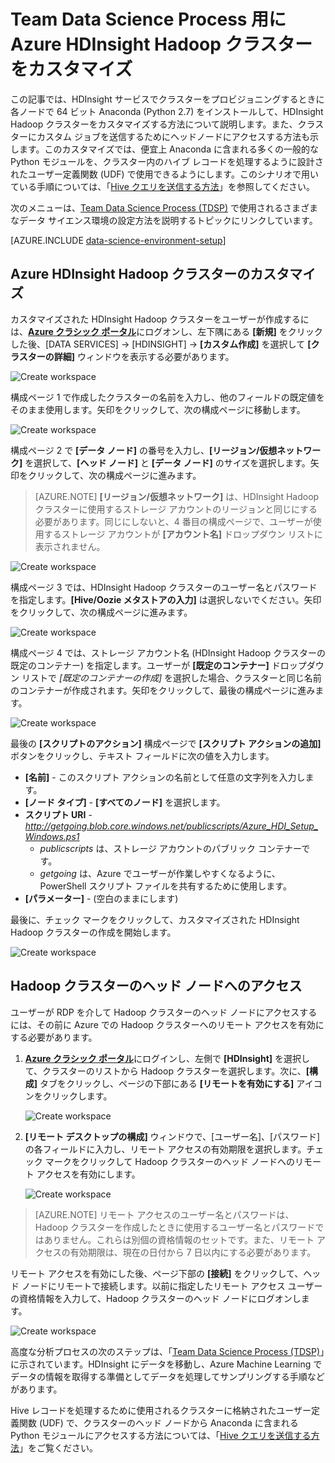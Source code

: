 <properties 
	pageTitle="Team Data Science Process 用に Hadoop クラスターをカスタマイズ | Microsoft Azure" 
	description="一般的な Python モジュールは、カスタムの Azure HDInsight Hadoop クラスターで利用できます。"
	services="machine-learning" 
	documentationCenter="" 
	authors="bradsev" 
	manager="jhubbard" 
	editor="cgronlun"  />

<tags 
	ms.service="machine-learning" 
	ms.workload="data-services" 
	ms.tgt_pltfrm="na" 
	ms.devlang="na" 
	ms.topic="article" 
	ms.date="09/19/2016" 
	ms.author="hangzh;bradsev" />

# Team Data Science Process 用に Azure HDInsight Hadoop クラスターをカスタマイズ 

この記事では、HDInsight サービスでクラスターをプロビジョニングするときに各ノードで 64 ビット Anaconda (Python 2.7) をインストールして、HDInsight Hadoop クラスターをカスタマイズする方法について説明します。また、クラスターにカスタム ジョブを送信するためにヘッドノードにアクセスする方法も示します。このカスタマイズでは、便宜上 Anaconda に含まれる多くの一般的な Python モジュールを、クラスター内のハイブ レコードを処理するように設計されたユーザー定義関数 (UDF) で使用できるようにします。このシナリオで用いている手順については、「[Hive クエリを送信する方法](machine-learning-data-science-move-hive-tables.md#submit)」を参照してください。

次のメニューは、[Team Data Science Process (TDSP)](data-science-process-overview.md) で使用されるさまざまなデータ サイエンス環境の設定方法を説明するトピックにリンクしています。

[AZURE.INCLUDE [data-science-environment-setup](../../includes/cap-setup-environments.md)]


## <a name="customize"></a>Azure HDInsight Hadoop クラスターのカスタマイズ

カスタマイズされた HDInsight Hadoop クラスターをユーザーが作成するには、[**Azure クラシック ポータル**](https://manage.windowsazure.com/)にログオンし、左下隅にある **[新規]** をクリックした後、[DATA SERVICES] -> [HDINSIGHT] -> **[カスタム作成]** を選択して **[クラスターの詳細]** ウィンドウを表示する必要があります。

![Create workspace](./media/machine-learning-data-science-customize-hadoop-cluster/customize-cluster-img1.png)

構成ページ 1 で作成したクラスターの名前を入力し、他のフィールドの既定値をそのまま使用します。矢印をクリックして、次の構成ページに移動します。

![Create workspace](./media/machine-learning-data-science-customize-hadoop-cluster/customize-cluster-img1.png)

構成ページ 2 で **[データ ノード]** の番号を入力し、**[リージョン/仮想ネットワーク]** を選択して、**[ヘッド ノード]** と **[データ ノード]** のサイズを選択します。矢印をクリックして、次の構成ページに進みます。

>[AZURE.NOTE] **[リージョン/仮想ネットワーク]** は、HDInsight Hadoop クラスターに使用するストレージ アカウントのリージョンと同じにする必要があります。同じにしないと、4 番目の構成ページで、ユーザーが使用するストレージ アカウントが **[アカウント名]** ドロップダウン リストに表示されません。

![Create workspace](./media/machine-learning-data-science-customize-hadoop-cluster/customize-cluster-img3.png)

構成ページ 3 では、HDInsight Hadoop クラスターのユーザー名とパスワードを指定します。**[Hive/Oozie メタストアの入力]** は選択しないでください。矢印をクリックして、次の構成ページに進みます。

![Create workspace](./media/machine-learning-data-science-customize-hadoop-cluster/customize-cluster-img4.png)

構成ページ 4 では、ストレージ アカウント名 (HDInsight Hadoop クラスターの既定のコンテナー) を指定します。ユーザーが **[既定のコンテナー]** ドロップダウン リストで _[既定のコンテナーの作成]_ を選択した場合、クラスターと同じ名前のコンテナーが作成されます。矢印をクリックして、最後の構成ページに進みます。

![Create workspace](./media/machine-learning-data-science-customize-hadoop-cluster/customize-cluster-img5.png)

最後の **[スクリプトのアクション]** 構成ページで **[スクリプト アクションの追加]** ボタンをクリックし、テキスト フィールドに次の値を入力します。
 
* **[名前]** - このスクリプト アクションの名前として任意の文字列を入力します。
* **[ノード タイプ]** - **[すべてのノード]** を選択します。
* **スクリプト URI** - *http://getgoing.blob.core.windows.net/publicscripts/Azure_HDI_Setup_Windows.ps1*
	* *publicscripts* は、ストレージ アカウントのパブリック コンテナーです。
	* *getgoing* は、Azure でユーザーが作業しやすくなるように、PowerShell スクリプト ファイルを共有するために使用します。
* **[パラメーター]** - (空白のままにします)

最後に、チェック マークをクリックして、カスタマイズされた HDInsight Hadoop クラスターの作成を開始します。

![Create workspace](./media/machine-learning-data-science-customize-hadoop-cluster/script-actions.png)

## <a name="headnode"></a>Hadoop クラスターのヘッド ノードへのアクセス

ユーザーが RDP を介して Hadoop クラスターのヘッド ノードにアクセスするには、その前に Azure での Hadoop クラスターへのリモート アクセスを有効にする必要があります。

1. [**Azure クラシック ポータル**](https://manage.windowsazure.com/)にログインし、左側で **[HDInsight]** を選択して、クラスターのリストから Hadoop クラスターを選択します。次に、**[構成]** タブをクリックし、ページの下部にある **[リモートを有効にする]** アイコンをクリックします。
	
	![Create workspace](./media/machine-learning-data-science-customize-hadoop-cluster/enable-remote-access-1.png)

2. **[リモート デスクトップの構成]** ウィンドウで、[ユーザー名]、[パスワード] の各フィールドに入力し、リモート アクセスの有効期限を選択します。チェック マークをクリックして Hadoop クラスターのヘッド ノードへのリモート アクセスを有効にします。

	![Create workspace](./media/machine-learning-data-science-customize-hadoop-cluster/enable-remote-access-2.png)
	
>[AZURE.NOTE] リモート アクセスのユーザー名とパスワードは、Hadoop クラスターを作成したときに使用するユーザー名とパスワードではありません。これらは別個の資格情報のセットです。また、リモート アクセスの有効期限は、現在の日付から 7 日以内にする必要があります。

リモート アクセスを有効にした後、ページ下部の **[接続]** をクリックして、ヘッド ノードにリモートで接続します。以前に指定したリモート アクセス ユーザーの資格情報を入力して、Hadoop クラスターのヘッド ノードにログオンします。

![Create workspace](./media/machine-learning-data-science-customize-hadoop-cluster/enable-remote-access-3.png)

高度な分析プロセスの次のステップは、「[Team Data Science Process (TDSP)](https://azure.microsoft.com/documentation/learning-paths/cortana-analytics-process/)」に示されています。HDInsight にデータを移動し、Azure Machine Learning でデータの情報を取得する準備としてデータを処理してサンプリングする手順などがあります。

Hive レコードを処理するために使用されるクラスターに格納されたユーザー定義関数 (UDF) で、クラスターのヘッド ノードから Anaconda に含まれる Python モジュールにアクセスする方法については、「[Hive クエリを送信する方法](machine-learning-data-science-move-hive-tables.md#submit)」をご覧ください。

 

<!---HONumber=AcomDC_0921_2016-->